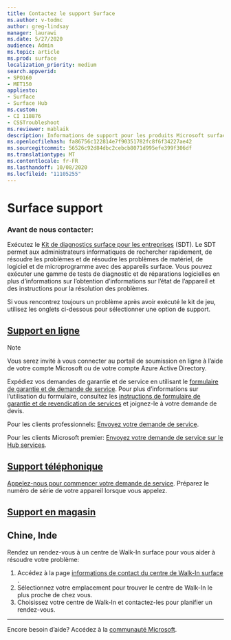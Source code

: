 ```yaml
---
title: Contactez le support Surface
ms.author: v-todmc
author: greg-lindsay
manager: laurawi
ms.date: 5/27/2020
audience: Admin
ms.topic: article
ms.prod: surface
localization_priority: medium
search.appverid:
- SPO160
- MET150
appliesto:
- Surface
- Surface Hub
ms.custom:
- CI 118876
- CSSTroubleshoot
ms.reviewer: mablaik
description: Informations de support pour les produits Microsoft surface and surface Hub.
ms.openlocfilehash: fa86756c122814e7f90351782fc8f6f34227ae42
ms.sourcegitcommit: 56526c92d84dbc2cebcb8071d995efe399f306df
ms.translationtype: MT
ms.contentlocale: fr-FR
ms.lasthandoff: 10/08/2020
ms.locfileid: "11105255"
---
```

# Surface support

### Avant de nous contacter:  

Exécutez le [Kit de diagnostics surface pour les entreprises](https://docs.microsoft.com/surface/surface-diagnostic-toolkit-business) (SDT). Le SDT permet aux administrateurs informatiques de rechercher rapidement, de résoudre les problèmes et de résoudre les problèmes de matériel, de logiciel et de microprogramme avec des appareils surface. Vous pouvez exécuter une gamme de tests de diagnostic et de réparations logicielles en plus d’informations sur l’obtention d’informations sur l’état de l’appareil et des instructions pour la résolution des problèmes. 

Si vous rencontrez toujours un problème après avoir exécuté le kit de jeu, utilisez les onglets ci-dessous pour sélectionner une option de support.

## [Support en ligne](#tab/online)

> [!NOTE]
> Vous serez invité à vous connecter au portail de soumission en ligne à l’aide de votre compte Microsoft ou de votre compte Azure Active Directory.  

Expédiez vos demandes de garantie et de service en utilisant le [formulaire de garantie et de demande de service](https://download.microsoft.com/download/2/e/0/2e00e1c2-3f49-4b6a-b605-74a0244cb88b/Warranty_and_Service_Claim_Submission_Form.xlsx). Pour plus d’informations sur l’utilisation du formulaire, consultez les [instructions de formulaire de garantie et de revendication de services](warranty-and-service-claim-form.md) et joignez-le à votre demande de devis.

Pour les clients professionnels: [Envoyez votre demande de service](https://support.serviceshub.microsoft.com/supportforbusiness/create?sapId=d383b26c-f150-6220-8f1b-e8aa325d9727). 

Pour les clients Microsoft premier: [Envoyez votre demande de service sur le Hub services](https://serviceshub.microsoft.com/support/contactsupport). 

 
## [Support téléphonique](#tab/phone)

[Appelez-nous pour commencer votre demande de service](https://support.microsoft.com/help/4051701/global-customer-service-phone-numbers). Préparez le numéro de série de votre appareil lorsque vous appelez. 

## [Support en magasin](#tab/instore)

## Chine, Inde

Rendez un rendez-vous à un centre de Walk-In surface pour vous aider à résoudre votre problème:

1. Accédez à la page [informations de contact du centre de Walk-In surface](https://support.microsoft.com/help/4498593/find-surface-walk-in-center-contact-information) . 
2. Sélectionnez votre emplacement pour trouver le centre de Walk-In le plus proche de chez vous.  
3. Choisissez votre centre de Walk-In et contactez-les pour planifier un rendez-vous.


---

Encore besoin d’aide? Accédez à la [communauté Microsoft](https://answers.microsoft.com/).
